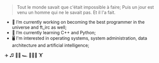 > Tout le monde savait que c'était impossible à faire; Puis un jour est venu un homme qui ne le savait pas. Et il l'a fait.

- 🔭 I’m currently working on becoming the best programmer in the universe and ft_irc as well;
- 🌱 I’m currently learning C++ and Python;
- 🖥️ I'm interested in operating systems, system administration, data architecture and artificial intelligence;

✈️ ♫ 🎸📖 🏎️ 🏄🏽‍♂️ 🏋️
